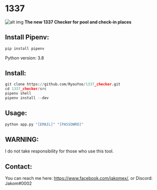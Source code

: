 # 1337
![alt img](https://steamuserimages-a.akamaihd.net/ugc/257085621762792178/95129443448D239196EEB866E383AB19A779E89E/)
**The new 1337 Checker for pool and check-in places**

## Install Pipenv:

```python
pip install pipenv
```
Python version: 3.8

## Install:

```python
git clone https://github.com/RyouYoo/1337_checker.git
cd 1337_checker/src
pipenv shell
pipenv install --dev
```

## Usage:

```python
python app.py "[EMAIL]" "[PASSOWRD]"
```

## WARNING:

I do not take responsibility for those who use this tool.

## Contact:

You can reach me here: https://www.facebook.com/jakomex/, or Discord: Jakom#0002
